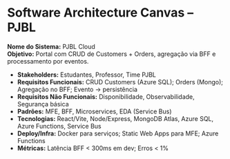 # Software Architecture Canvas – PJBL

**Nome do Sistema:** PJBL Cloud  
**Objetivo:** Portal com CRUD de Customers + Orders, agregação via BFF e processamento por eventos.

- **Stakeholders:** Estudantes, Professor, Time PJBL
- **Requisitos Funcionais:** CRUD Customers (Azure SQL); Orders (Mongo); Agregação no BFF; Evento → persistência
- **Requisitos Não Funcionais:** Disponibilidade, Observabilidade, Segurança básica
- **Padrões:** MFE, BFF, Microservices, EDA (Service Bus)
- **Tecnologias:** React/Vite, Node/Express, MongoDB Atlas, Azure SQL, Azure Functions, Service Bus
- **Deploy/Infra:** Docker para serviços; Static Web Apps para MFE; Azure Functions
- **Métricas:** Latência BFF < 300ms em dev; Erros < 1%

